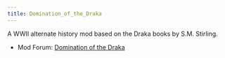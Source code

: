```yaml
---
title: Domination_of_the_Draka
---
```

A WWII alternate history mod based on the Draka books by S.M. Stirling.

-   Mod Forum: [Domination of the
    Draka](http://forum.paradoxplaza.com/forum/showthread.php?t=258324)
